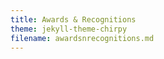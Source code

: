 ```yaml
---
title: Awards & Recognitions
theme: jekyll-theme-chirpy
filename: awardsnrecognitions.md
---
```


<html lang="en">
<head>
    <meta charset="UTF-8">
    <meta name="viewport" content="width=device-width, initial-scale=1.0">
    <title>Awards & Recognitions</title>
    <style>
        body {
            font-family: Arial, sans-serif;
        }

        .navbar {
            overflow: hidden;
            background-color: #333;
        }

        .navbar a {
            float: left;
            display: block;
            color: white;
            text-align: center;
            padding: 14px 20px;
            text-decoration: none;
        }

        .navbar a:hover {
            background-color: #ddd;
            color: black;
        }

        .navbar a.active {
            background-color: #04AA6D;
            color: white;
        }

        .award-section {
            margin-top: 20px;
        }
    </style>
</head>
<body>

    <div class="navbar">
        <a class="active" href="https://ray-islam.github.io/">Home</a>
        <a href="https://ray-islam.github.io/book.html">Books</a>
        <a href="https://ray-islam.github.io/conference.html">Conferences</a>
        <a href="https://ray-islam.github.io/awardsnrecognitions.html">Awards & Recognitions</a>
    </div>

    <h2>Awards</h2>
    <ul>
        <li><a href="#award1">No. 1: Marquis Who's Who Inclusion</a></li>
        <li><a href="#award2">No. 2: Innovator of the Year</a></li>
        <li><a href="#award3">No. 3: Excellence in Teaching Award</a></li>
        <li><a href="#award4">No. 4: Distinguished Service Award</a></li>
    </ul>

    <div id="award1" class="award-section">
        <h3>No. 1: Marquis Who's Who Inclusion</h3>
        <p>Dr. Ray Islam (Dr. Mohammad Rubyet Islam) has been included in Marquis Who's Who. As in all Marquis Who's Who biographical volumes, individuals profiled are selected on the basis of current reference value. Factors such as position, noteworthy accomplishments, visibility, and prominence in a field are all taken into account during the selection process.</p>
    </div>

    <div id="award2" class="award-section">
        <h3>No. 2: Innovator of the Year</h3>
        <p>Awarded for creating cutting-edge solutions that advanced technology in the healthcare sector.</p>
    </div>

    <div id="award3" class="award-section">
        <h3>No. 3: Excellence in Teaching Award</h3>
        <p>Honored for exceptional teaching and mentorship in higher education.</p>
    </div>

    <div id="award4" class="award-section">
        <h3>No. 4: Distinguished Service Award</h3>
        <p>Recognized for significant contributions to professional organizations and community service.</p>
    </div>

</body>
</html>
